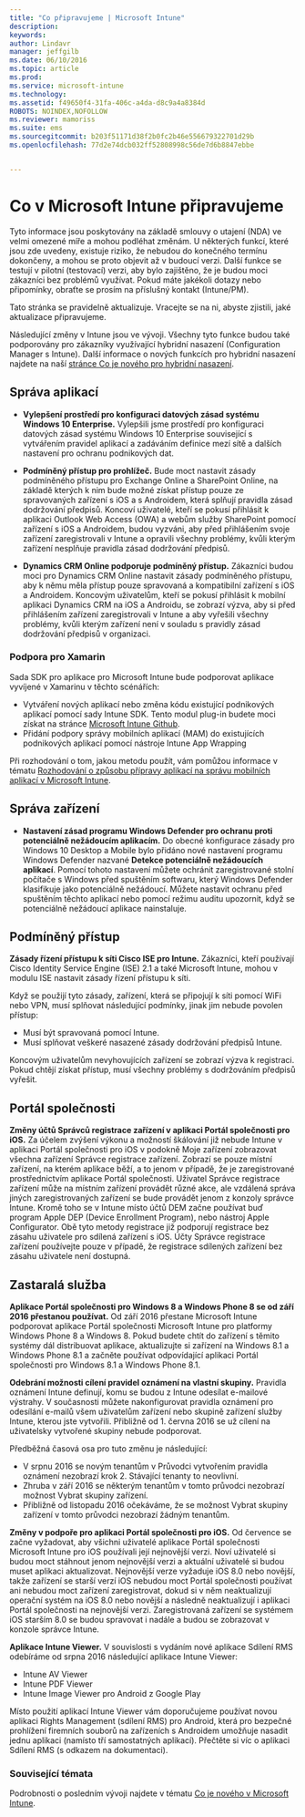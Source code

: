 ```yaml
---
title: "Co připravujeme | Microsoft Intune"
description: 
keywords: 
author: Lindavr
manager: jeffgilb
ms.date: 06/10/2016
ms.topic: article
ms.prod: 
ms.service: microsoft-intune
ms.technology: 
ms.assetid: f49650f4-31fa-406c-a4da-d8c9a4a8384d
ROBOTS: NOINDEX,NOFOLLOW
ms.reviewer: mamoriss
ms.suite: ems
ms.sourcegitcommit: b203f51171d38f2b0fc2b46e556679322701d29b
ms.openlocfilehash: 77d2e74dcb032ff52808998c56de7d6b8847ebbe


---
```


# Co v Microsoft Intune připravujeme
Tyto informace jsou poskytovány na základě smlouvy o utajení (NDA) ve velmi omezené míře a mohou podléhat změnám. U některých funkcí, které jsou zde uvedeny, existuje riziko, že nebudou do konečného termínu dokončeny, a mohou se proto objevit až v budoucí verzi. Další funkce se testují v pilotní (testovací) verzi, aby bylo zajištěno, že je budou moci zákazníci bez problémů využívat. Pokud máte jakékoli dotazy nebo připomínky, obraťte se prosím na příslušný kontakt (Intune/PM).

Tato stránka se pravidelně aktualizuje. Vracejte se na ni, abyste zjistili, jaké aktualizace připravujeme.

Následující změny v Intune jsou ve vývoji. Všechny tyto funkce budou také podporovány pro zákazníky využívající hybridní nasazení (Configuration Manager s Intune). Další informace o nových funkcích pro hybridní nasazení najdete na naší [stránce Co je nového pro hybridní nasazení](https://technet.microsoft.com/en-US/library/mt718155(TechNet.10).aspx).


## Správa aplikací
- **Vylepšení prostředí pro konfiguraci datových zásad systému Windows 10 Enterprise.** Vylepšili jsme prostředí pro konfiguraci datových zásad systému Windows 10 Enterprise související s vytvářením pravidel aplikací a zadáváním definice mezí sítě a dalších nastavení pro ochranu podnikových dat.
<!---TFS 1303011--->

- **Podmíněný přístup pro prohlížeč.** Bude moct nastavit zásady podmíněného přístupu pro Exchange Online a SharePoint Online, na základě kterých k nim bude možné získat přístup pouze ze spravovaných zařízení s iOS a s Androidem, která splňují pravidla zásad dodržování předpisů. Koncoví uživatelé, kteří se pokusí přihlásit k aplikaci Outlook Web Access (OWA) a webům služby SharePoint pomocí zařízení s iOS a Androidem, budou vyzváni, aby před přihlášením svoje zařízení zaregistrovali v Intune a opravili všechny problémy, kvůli kterým zařízení nesplňuje pravidla zásad dodržování předpisů.
<!---TFS 1175844--->

- **Dynamics CRM Online podporuje podmíněný přístup.** Zákazníci budou moci pro Dynamics CRM Online nastavit zásady podmíněného přístupu, aby k němu měla přístup pouze spravovaná a kompatibilní zařízení s iOS a Androidem. Koncovým uživatelům, kteří se pokusí přihlásit k mobilní aplikaci Dynamics CRM na iOS a Androidu, se zobrazí výzva, aby si před přihlášením zařízení zaregistrovali v Intune a aby vyřešili všechny problémy, kvůli kterým zařízení není v souladu s pravidly zásad dodržování předpisů v organizaci.
<!---TFS1295358--->

### Podpora pro Xamarin
Sada SDK pro aplikace pro Microsoft Intune bude podporovat aplikace vyvíjené v Xamarinu v těchto scénářích:

- Vytváření nových aplikací nebo změna kódu existující podnikových aplikací pomocí sady Intune SDK. Tento modul plug-in budete moci získat na stránce [Microsoft Intune Github](https://github.com/msintuneappsdk).
- Přidání podpory správy mobilních aplikací (MAM) do existujících podnikových aplikací pomocí nástroje Intune App Wrapping

Při rozhodování o tom, jakou metodu použít, vám pomůžou informace v tématu [Rozhodování o způsobu přípravy aplikací na správu mobilních aplikací v Microsoft Intune](https://docs.microsoft.com/en-us/intune/deploy-use/decide-how-to-prepare-apps-for-mobile-application-management-with-microsoft-intune).
<!--- TFS 1061478 & TFS 1152340--->

## Správa zařízení
- **Nastavení zásad programu Windows Defender pro ochranu proti potenciálně nežádoucím aplikacím.** Do obecné konfigurace zásady pro Windows 10 Desktop a Mobile bylo přidáno nové nastavení programu Windows Defender nazvané **Detekce potenciálně nežádoucích aplikací**. Pomocí tohoto nastavení můžete ochránit zaregistrované stolní počítače s Windows před spuštěním softwaru, který Windows Defender klasifikuje jako potenciálně nežádoucí. Můžete nastavit ochranu před spuštěním těchto aplikací nebo pomocí režimu auditu upozornit, když se potenciálně nežádoucí aplikace nainstaluje.
<!---TFS 1244478--->

## Podmíněný přístup
**Zásady řízení přístupu k síti Cisco ISE pro Intune.**  Zákazníci, kteří používají Cisco Identity Service Engine (ISE) 2.1 a také Microsoft Intune, mohou v modulu ISE nastavit zásady řízení přístupu k síti.

Když se použijí tyto zásady, zařízení, která se připojují k síti pomocí WiFi nebo VPN, musí splňovat následující podmínky, jinak jim nebude povolen přístup:

* Musí být spravovaná pomocí Intune.
* Musí splňovat veškeré nasazené zásady dodržování předpisů Intune.

Koncovým uživatelům nevyhovujících zařízení se zobrazí výzva k registraci. Pokud chtějí získat přístup, musí všechny problémy s dodržováním předpisů vyřešit.
<!---TFS 1299144--->

## Portál společnosti
**Změny účtů Správců registrace zařízení v aplikaci Portál společnosti pro iOS.** Za účelem zvýšení výkonu a možností škálování již nebude Intune v aplikaci Portál společnosti pro iOS v podokně Moje zařízení zobrazovat všechna zařízení Správce registrace zařízení. Zobrazí se pouze místní zařízení, na kterém aplikace běží, a to jenom v případě, že je zaregistrované prostřednictvím aplikace Portál společnosti. Uživatel Správce registrace zařízení může na místním zařízení provádět různé akce, ale vzdálená správa jiných zaregistrovaných zařízení se bude provádět jenom z konzoly správce Intune.  Kromě toho se v Intune místo účtů DEM začne používat buď program Apple DEP (Device Enrollment Program), nebo nástroj Apple Configurator. Obě tyto metody registrace již podporují registrace bez zásahu uživatele pro sdílená zařízení s iOS. Účty Správce registrace zařízení používejte pouze v případě, že registrace sdílených zařízení bez zásahu uživatele není dostupná.
<!---TFS 1233681--->

## Zastaralá služba
**Aplikace Portál společnosti pro Windows 8 a Windows Phone 8 se od září 2016 přestanou používat.** Od září 2016 přestane Microsoft Intune podporovat aplikace Portál společnosti Microsoft Intune pro platformy Windows Phone 8 a Windows 8. Pokud budete chtít do zařízení s těmito systémy dál distribuovat aplikace, aktualizujte si zařízení na Windows 8.1 a Windows Phone 8.1 a začněte používat odpovídající aplikaci Portál společnosti pro Windows 8.1 a Windows Phone 8.1.
<!---TFS 1255391--->

**Odebrání možnosti cílení pravidel oznámení na vlastní skupiny.**
Pravidla oznámení Intune definují, komu se budou z Intune odesílat e-mailové výstrahy. V současnosti můžete nakonfigurovat pravidla oznámení pro odesílání e-mailů všem uživatelům zařízení nebo skupině zařízení služby Intune, kterou jste vytvořili. Přibližně od 1. června 2016 se už cílení na uživatelsky vytvořené skupiny nebude podporovat.

Předběžná časová osa pro tuto změnu je následující:
- V srpnu 2016 se novým tenantům v Průvodci vytvořením pravidla oznámení nezobrazí krok 2. Stávající tenanty to neovlivní.
- Zhruba v září 2016 se některým tenantům v tomto průvodci nezobrazí možnost Vybrat skupiny zařízení.
- Přibližně od listopadu 2016 očekáváme, že se možnost Vybrat skupiny zařízení v tomto průvodci nezobrazí žádným tenantům.
<!---   TFS 1278864--->

**Změny v podpoře pro aplikaci Portál společnosti pro iOS.**
Od července se začne vyžadovat, aby všichni uživatelé aplikace Portál společnosti Microsoft Intune pro iOS používali její nejnovější verzi. Noví uživatelé si budou moct stáhnout jenom nejnovější verzi a aktuální uživatelé si budou muset aplikaci aktualizovat. Nejnovější verze vyžaduje iOS 8.0 nebo novější, takže zařízení se starší verzí iOS nebudou moct Portál společnosti používat ani nebudou moct zařízení zaregistrovat, dokud si v něm neaktualizují operační systém na iOS 8.0 nebo novější a následně neaktualizují i aplikaci Portál společnosti na nejnovější verzi. Zaregistrovaná zařízení se systémem iOS starším 8.0 se budou spravovat i nadále a budou se zobrazovat v konzole správce Intune.  

**Aplikace Intune Viewer.** V souvislosti s vydáním nové aplikace Sdílení RMS odebíráme od srpna 2016 následující aplikace Intune Viewer:
- Intune AV Viewer
- Intune PDF Viewer
- Intune Image Viewer pro Android z Google Play

Místo použití aplikací Intune Viewer vám doporučujeme používat novou aplikaci Rights Management (sdílení RMS) pro Android, která pro bezpečné prohlížení firemních souborů na zařízeních s Androidem umožňuje nasadit jednu aplikaci (namísto tří samostatných aplikací). Přečtěte si víc o aplikaci Sdílení RMS (s odkazem na dokumentaci).


### Související témata
Podrobnosti o posledním vývoji najdete v tématu [Co je nového v Microsoft Intune](whats-new-in-microsoft-intune.md).



<!--HONumber=Jul16_HO1-->


